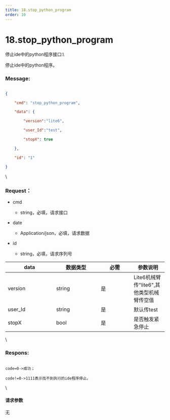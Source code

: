 ```yaml
---
title: 18.stop_python_program
order: 10
---
```

# 18.stop\_python\_program



 



停止ide中的python程序接口:\

停止ide中的python程序。



### Message:  



```json

{

    "cmd": "stop_python_program",

    "data": {

        "version":"lite6",

        "user_Id":"test",

        "stopX": true

    },

    "id": "1"

}

```



\





### Request：    



* cmd

  * string，必填，请求接口

* date

  * Application/json，必填，请求数据

* id

  * string，必填，请求序列号



<table><thead><tr><th width="137">data</th><th width="125">数据类型</th><th width="88">必需</th><th>参数说明</th></tr></thead><tbody><tr><td>version</td><td>string</td><td>是</td><td>Lite6机械臂传"lite6",其他类型机械臂传空值</td></tr><tr><td>user_Id</td><td>string</td><td>是</td><td>默认传test</td></tr><tr><td>stopX</td><td>bool</td><td>是</td><td>是否触发紧急停止</td></tr></tbody></table>



\





### Respons:     



 ```

code=0->成功；

code!=0->1111表示找不到执行的ide程序停止。

```



\





#### 请求参数



无
